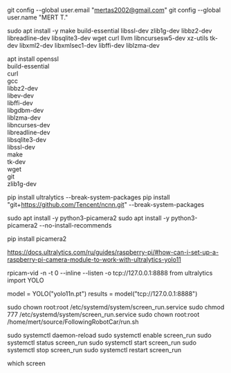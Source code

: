   git config --global user.email "mertas2002@gmail.com"
  git config --global user.name "MERT T."



sudo apt install -y make build-essential libssl-dev zlib1g-dev libbz2-dev libreadline-dev libsqlite3-dev wget curl llvm libncursesw5-dev xz-utils tk-dev libxml2-dev libxmlsec1-dev libffi-dev liblzma-dev


apt install openssl \
    build-essential \
    curl \
    gcc \
    libbz2-dev \
    libev-dev \
    libffi-dev \
    libgdbm-dev \
    liblzma-dev \
    libncurses-dev \
    libreadline-dev \
    libsqlite3-dev \
    libssl-dev \
    make \
    tk-dev \
    wget \
    git \
    zlib1g-dev
	
pip install ultralytics --break-system-packages
pip install "git+https://github.com/Tencent/ncnn.git"  --break-system-packages

sudo apt install -y python3-picamera2
sudo apt install -y python3-picamera2 --no-install-recommends

pip install picamera2

https://docs.ultralytics.com/ru/guides/raspberry-pi/#how-can-i-set-up-a-raspberry-pi-camera-module-to-work-with-ultralytics-yolo11

rpicam-vid -n -t 0 --inline --listen -o tcp://127.0.0.1:8888
from ultralytics import YOLO

model = YOLO("yolo11n.pt")
results = model("tcp://127.0.0.1:8888")


sudo chown root:root /etc/systemd/system/screen_run.service
sudo chmod 777 /etc/systemd/system/screen_run.service
sudo chown root:root /home/mert/source/FollowingRobotCar/run.sh

sudo systemctl daemon-reload
sudo systemctl enable screen_run
sudo systemctl status screen_run
sudo systemctl start screen_run
sudo systemctl stop screen_run
sudo systemctl restart screen_run

which screen
